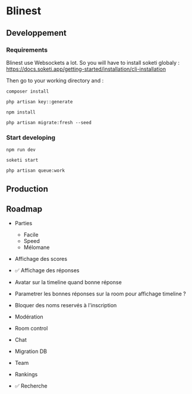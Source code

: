 # Blinest

## Developpement

### Requirements

Blinest use Websockets a lot. So you will have to install soketi globaly :
https://docs.soketi.app/getting-started/installation/cli-installation

Then go to your working directory and :

```
composer install
```

```
php artisan key::generate
```

```
npm install
```

```
php artisan migrate:fresh --seed
```

### Start developing
```
npm run dev
```
```
soketi start
```
```
php artisan queue:work
```

## Production


## Roadmap

- Parties
	- Facile
	- Speed
	- Mélomane

- Affichage des scores
- ✅ Affichage des réponses
- Avatar sur la timeline quand bonne réponse
- Parametrer les bonnes réponses sur la room pour affichage timeline ?
- Bloquer des noms reservés à l'inscription
- Modération
- Room control
- Chat
- Migration DB
- Team
- Rankings
- ✅ Recherche
